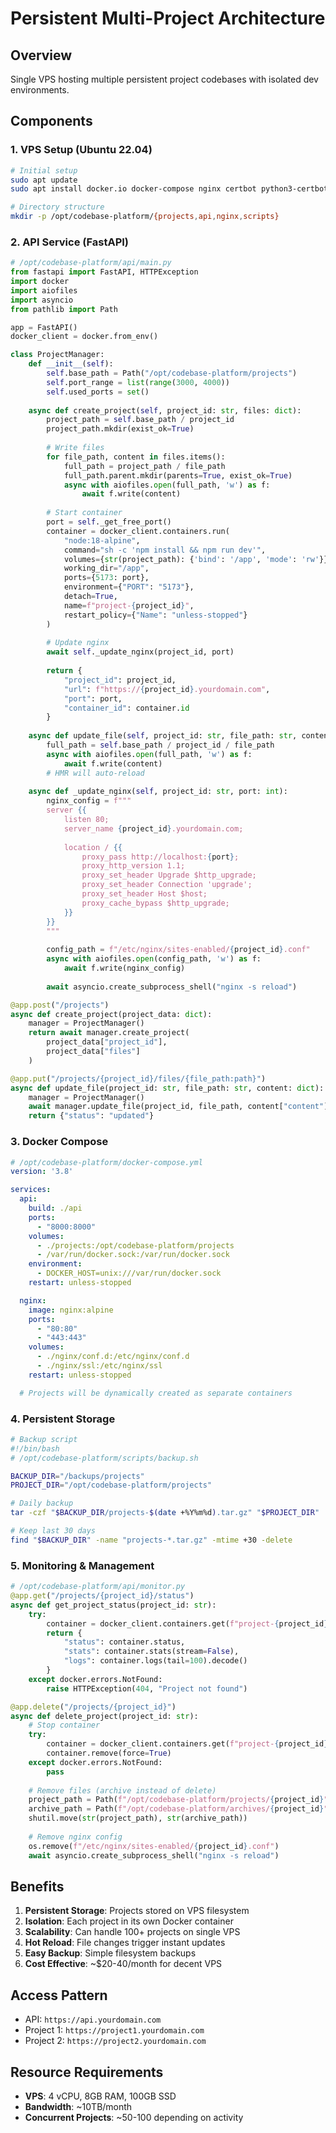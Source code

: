 # Persistent Multi-Project Architecture

## Overview
Single VPS hosting multiple persistent project codebases with isolated dev environments.

## Components

### 1. VPS Setup (Ubuntu 22.04)
```bash
# Initial setup
sudo apt update
sudo apt install docker.io docker-compose nginx certbot python3-certbot-nginx

# Directory structure
mkdir -p /opt/codebase-platform/{projects,api,nginx,scripts}
```

### 2. API Service (FastAPI)
```python
# /opt/codebase-platform/api/main.py
from fastapi import FastAPI, HTTPException
import docker
import aiofiles
import asyncio
from pathlib import Path

app = FastAPI()
docker_client = docker.from_env()

class ProjectManager:
    def __init__(self):
        self.base_path = Path("/opt/codebase-platform/projects")
        self.port_range = list(range(3000, 4000))
        self.used_ports = set()
    
    async def create_project(self, project_id: str, files: dict):
        project_path = self.base_path / project_id
        project_path.mkdir(exist_ok=True)
        
        # Write files
        for file_path, content in files.items():
            full_path = project_path / file_path
            full_path.parent.mkdir(parents=True, exist_ok=True)
            async with aiofiles.open(full_path, 'w') as f:
                await f.write(content)
        
        # Start container
        port = self._get_free_port()
        container = docker_client.containers.run(
            "node:18-alpine",
            command="sh -c 'npm install && npm run dev'",
            volumes={str(project_path): {'bind': '/app', 'mode': 'rw'}},
            working_dir="/app",
            ports={5173: port},
            environment={"PORT": "5173"},
            detach=True,
            name=f"project-{project_id}",
            restart_policy={"Name": "unless-stopped"}
        )
        
        # Update nginx
        await self._update_nginx(project_id, port)
        
        return {
            "project_id": project_id,
            "url": f"https://{project_id}.yourdomain.com",
            "port": port,
            "container_id": container.id
        }
    
    async def update_file(self, project_id: str, file_path: str, content: str):
        full_path = self.base_path / project_id / file_path
        async with aiofiles.open(full_path, 'w') as f:
            await f.write(content)
        # HMR will auto-reload
    
    async def _update_nginx(self, project_id: str, port: int):
        nginx_config = f"""
        server {{
            listen 80;
            server_name {project_id}.yourdomain.com;
            
            location / {{
                proxy_pass http://localhost:{port};
                proxy_http_version 1.1;
                proxy_set_header Upgrade $http_upgrade;
                proxy_set_header Connection 'upgrade';
                proxy_set_header Host $host;
                proxy_cache_bypass $http_upgrade;
            }}
        }}
        """
        
        config_path = f"/etc/nginx/sites-enabled/{project_id}.conf"
        async with aiofiles.open(config_path, 'w') as f:
            await f.write(nginx_config)
        
        await asyncio.create_subprocess_shell("nginx -s reload")

@app.post("/projects")
async def create_project(project_data: dict):
    manager = ProjectManager()
    return await manager.create_project(
        project_data["project_id"],
        project_data["files"]
    )

@app.put("/projects/{project_id}/files/{file_path:path}")
async def update_file(project_id: str, file_path: str, content: dict):
    manager = ProjectManager()
    await manager.update_file(project_id, file_path, content["content"])
    return {"status": "updated"}
```

### 3. Docker Compose
```yaml
# /opt/codebase-platform/docker-compose.yml
version: '3.8'

services:
  api:
    build: ./api
    ports:
      - "8000:8000"
    volumes:
      - ./projects:/opt/codebase-platform/projects
      - /var/run/docker.sock:/var/run/docker.sock
    environment:
      - DOCKER_HOST=unix:///var/run/docker.sock
    restart: unless-stopped

  nginx:
    image: nginx:alpine
    ports:
      - "80:80"
      - "443:443"
    volumes:
      - ./nginx/conf.d:/etc/nginx/conf.d
      - ./nginx/ssl:/etc/nginx/ssl
    restart: unless-stopped

  # Projects will be dynamically created as separate containers
```

### 4. Persistent Storage
```bash
# Backup script
#!/bin/bash
# /opt/codebase-platform/scripts/backup.sh

BACKUP_DIR="/backups/projects"
PROJECT_DIR="/opt/codebase-platform/projects"

# Daily backup
tar -czf "$BACKUP_DIR/projects-$(date +%Y%m%d).tar.gz" "$PROJECT_DIR"

# Keep last 30 days
find "$BACKUP_DIR" -name "projects-*.tar.gz" -mtime +30 -delete
```

### 5. Monitoring & Management
```python
# /opt/codebase-platform/api/monitor.py
@app.get("/projects/{project_id}/status")
async def get_project_status(project_id: str):
    try:
        container = docker_client.containers.get(f"project-{project_id}")
        return {
            "status": container.status,
            "stats": container.stats(stream=False),
            "logs": container.logs(tail=100).decode()
        }
    except docker.errors.NotFound:
        raise HTTPException(404, "Project not found")

@app.delete("/projects/{project_id}")
async def delete_project(project_id: str):
    # Stop container
    try:
        container = docker_client.containers.get(f"project-{project_id}")
        container.remove(force=True)
    except docker.errors.NotFound:
        pass
    
    # Remove files (archive instead of delete)
    project_path = Path(f"/opt/codebase-platform/projects/{project_id}")
    archive_path = Path(f"/opt/codebase-platform/archives/{project_id}")
    shutil.move(str(project_path), str(archive_path))
    
    # Remove nginx config
    os.remove(f"/etc/nginx/sites-enabled/{project_id}.conf")
    await asyncio.create_subprocess_shell("nginx -s reload")
```

## Benefits

1. **Persistent Storage**: Projects stored on VPS filesystem
2. **Isolation**: Each project in its own Docker container
3. **Scalability**: Can handle 100+ projects on single VPS
4. **Hot Reload**: File changes trigger instant updates
5. **Easy Backup**: Simple filesystem backups
6. **Cost Effective**: ~$20-40/month for decent VPS

## Access Pattern

- API: `https://api.yourdomain.com`
- Project 1: `https://project1.yourdomain.com`
- Project 2: `https://project2.yourdomain.com`

## Resource Requirements

- **VPS**: 4 vCPU, 8GB RAM, 100GB SSD
- **Bandwidth**: ~10TB/month
- **Concurrent Projects**: ~50-100 depending on activity